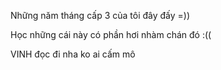 Những năm tháng cấp 3 của tôi đây đấy =))


Học những cái này có phần hơi nhàm chán đó :((


VINH đọc đi nha ko ai cấm mô
